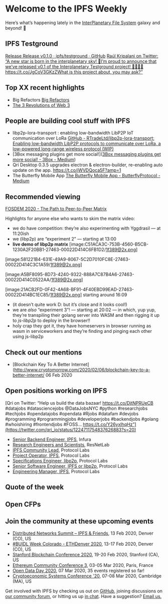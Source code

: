 # Welcome to the IPFS Weekly
Here’s what’s happening lately in the [InterPlanetary File System](https://ipfs.io/) galaxy and beyond! 🚀

## IPFS Testground 
[Release Release v0.1.0 · ipfs/testground · GitHub](https://github.com/ipfs/testground/releases/tag/v0.1.0)
[Raúl Kripalani on Twitter: “A new star is born in the interplanetary sky! 🌟I’m proud to announce that we’ve released v0.1 of the Interplanetary Testground project! 🚀🧪👩‍🔬https://t.co/JgCoV3GKzZWhat is this project about, you may ask?”](https://twitter.com/raulvk/status/1225147495627608064?s=20)

## Top XX recent highlights

* Big Refactors [Big Refactors](https://blog.ipfs.io/2020-02-06-big-refactors/)
* [The 3 Revolutions of Web 3](https://medium.com/@tonyob/the-3-revolutions-of-web-3-7165ed6b3036)



## People are building cool stuff with IPFS

* libp2p-lora-transport : enabling low-bandwidth LibP2P IoT communication over LoRa [GitHub - RTradeLtd/libp2p-lora-transport: Enabling low-bandwidth LibP2P protocols to communicate over LoRa, a low-powered long-range wireless protocol (WIP)](https://github.com/RTradeLtd/libp2p-lora-transport)
* [3Box messaging plugins get more social!]([3Box messaging plugins get more social! - 3Box - Medium](https://medium.com/3box/3box-messaging-plugins-get-more-social-354e2afe88cb))
* Qri Desktop 0.3.5 upgrades electron & electron-builder, re-enabling auto update on the app. https://t.co/jWVDQoca5F?amp=1
* The Butterfly Mobile App
[The Butterfly Mobile App - ButterflyProtocol - Medium](https://medium.com/bproto/the-butterfly-mobile-app-4e904427c840)



## Recommended viewing
[FOSDEM 2020 - The Path to Peer-to-Peer Matrix](https://fosdem.org/2020/schedule/event/dip_p2p_matrix/)

Highlights for anyone else who wants to skim the matrix video:

- we do have competition: they’re also experimenting with Yggdrasil — at 11:20ish
- we (libp2p) are “experiment 2” — starting at 13:00
- **live demo of libp2p matrix** 
[image:C51ACA3C-753B-4560-B5CB-1230A2F20BB1-27463-00022D414C6FB1D2/1f389@2x.png]
 
[image:581221B4-631E-49A9-8067-5C2D7010FC8E-27463-00022D414C3C1A59/1f389@2x.png]
 
[image:A5BF8095-8D73-4240-9322-888A7C87B4A6-27463-00022D414C0522AA/1f389@2x.png]
 
[image:21ACB2FD-0F42-4A68-BF91-4F40EBD99EAD-27463-00022D414BC1EC85/1f389@2x.png]
  starting around 16:09
- (it doesn’t quite work D: but it’s close and it looks cool!)
- we are *also* “experiment 3”! — starting at 20:02 — in which, yup yup, they’re transpiling their golang server into WASM and then rigging it up to *js-libp2p* to deploy in the browser!!
- holy crap they got it, they have homeservers in browser running as wasm in serviceworkers and they’re finding and pinging each other using js-libp2p


## Check out our mentions 

* [Blockchain Key To A Better Internet](http://www.cryptomorrow.com/2020/02/06/blockchain-key-to-a-better-internet/ 06 Feb 2020


## Open positions working on IPFS

[Qri on Twitter: “Help us build the data bazaar! https://t.co/DjtNPRUeCB #datajobs #datasciencejobs @DataJobsNYC #python #researchjobs #techjobs #opendatajobs #opendata #Rjobs #datafam #devjobs #programming #programmingjobs #developerjobs #backendjobs #golang #whoishiring  #frontendjobs #FOSS… https://t.co/Y26yxIhqHz”](https://twitter.com/qri_io/status/1224711754837626883?s=20)

* [Senior Backend Engineer, IPFS](https://boards.greenhouse.io/consensys/jobs/1965747), Infura
* [Research Engineers and Scientists](https://jobs.lever.co/protocol/f39f7fe0-1805-40d2-9453-90fd25c72bc3), ResNetLab
* [IPFS Community Lead](https://jobs.lever.co/protocol/71c4a9b9-af90-4ce9-9dba-8b72507997bf), Protocol Labs
* [Project Operator, IPFS](https://jobs.lever.co/protocol/135cecff-ecc4-49ca-b516-61b63fd4d9ef), Protocol Labs
* [Specifications Engineer, libp2p](https://jobs.lever.co/protocol/0ee37e17-5fb3-4b0f-8559-e5fca363e268), Protocol Labs
* [Senior Software Engineer, IPFS or libp2p](https://jobs.lever.co/protocol/82793e56-124f-484c-bf13-357ef0b45bc6), Protocol Labs
* [Engineering Manager, IPFS](https://jobs.lever.co/protocol/3f0787e8-58b3-4122-a1ea-424561d2658f), Protocol Labs


## Quote of the week


## Open CFPs


## Join the community at these upcoming events

* [Distributed Networks Summit – IPFS & Friends](https://www.eventbrite.com/e/distributed-networks-summit-ipfs-friends-tickets-86959928487), 13 Feb 2020, Denver (CO), US
* [#BUIDL Week Colorado - ETHDenver 2020](https://www.ethdenver.com/buidlweek/), 13-17 Feb 2020, Denver (CO), US
* [Stanford Blockchain Conference 2020](https://cbr.stanford.edu/sbc20/), 19-20 Feb 2020, Stanford (CA), US
* [Ethereum Community Conference 3](https://ethcc.io/), 03-05 Mar 2020, Paris, France
* [Open Data Day 2020](https://opendataday.org/), 07 Mar 2020, 35 events registered so far!
* [Cryptoeconomic Systems Conference '20](https://cryptoeconomicsystems.pubpub.org/ces20), 07-08 Mar 2020, Cambridge (MA), US



Get involved with IPFS by checking us out on [GitHub](https://github.com/ipfs), joining discussions on [our community forum](https://discuss.ipfs.io/), or hitting us up [in chat](https://riot.im/app/#/room/#ipfs:matrix.org). Have a suggestion? [Email us.](mailto:newsletter@ipfs.io)
